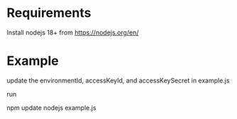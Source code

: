 # Requirements

Install nodejs 18+ from https://nodejs.org/en/

# Example

update the environmentId, accessKeyId, and accessKeySecret in example.js

run

npm update
nodejs example.js